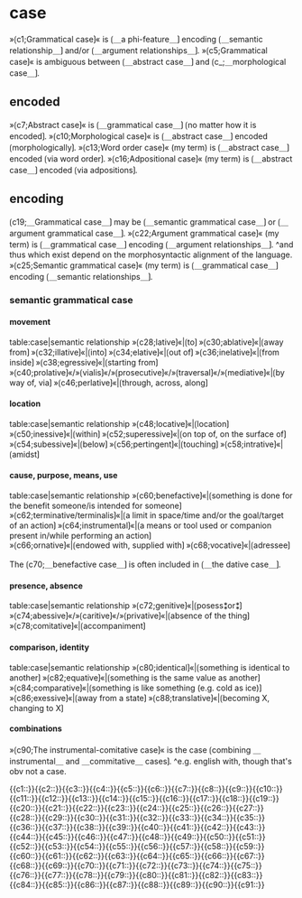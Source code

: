 # case

»⟮c1;Grammatical case⟯« is ⟮＿a phi-feature＿⟯ encoding ⟮＿semantic relationship＿⟯ and/or ⟮＿argument relationships＿⟯.
»⟮c5;Grammatical case⟯« is ambiguous between ⟮＿abstract case＿⟯ and ⟮c_;＿morphological case＿⟯.

## encoded

»⟮c7;Abstract case⟯« is ⟮＿grammatical case＿⟯ ⟮no matter how it is encoded⟯.
»⟮c10;Morphological case⟯« is ⟮＿abstract case＿⟯ encoded ⟮morphologically⟯.
»⟮c13;Word order case⟯« (my term) is ⟮＿abstract case＿⟯ encoded ⟮via word order⟯.
»⟮c16;Adpositional case⟯« (my term) is ⟮＿abstract case＿⟯ encoded ⟮via adpositions⟯.

## encoding

⟮c19;＿Grammatical case＿⟯ may be ⟮＿semantic grammatical case＿⟯ or ⟮＿argument grammatical case＿⟯.
»⟮c22;Argument grammatical case⟯« (my term) is ⟮＿grammatical case＿⟯ encoding ⟮＿argument relationships＿⟯.
^and thus which exist depend on the morphosyntactic alignment of the language.
»⟮c25;Semantic grammatical case⟯« (my term) is ⟮＿grammatical case＿⟯ encoding ⟮＿semantic relationships＿⟯.

### semantic grammatical case

#### movement

table:case|semantic relationship
»⟮c28;lative⟯«|⟮to⟯
»⟮c30;ablative⟯«|⟮away from⟯
»⟮c32;illative⟯«|⟮into⟯
»⟮c34;elative⟯«|⟮out of⟯
»⟮c36;inelative⟯«|⟮from inside⟯
»⟮c38;egressive⟯«|⟮starting from⟯
»⟮c40;prolative⟯«/»⟮vialis⟯«/»⟮prosecutive⟯«/»⟮traversal⟯«/»⟮mediative⟯«|⟮by way of, via⟯
»⟮c46;perlative⟯«|⟮through, across, along⟯

#### location

table:case|semantic relationship
»⟮c48;locative⟯«|⟮location⟯
»⟮c50;inessive⟯«|⟮within⟯
»⟮c52;superessive⟯«|⟮on top of, on the surface of⟯
»⟮c54;subessive⟯«|⟮below⟯
»⟮c56;pertingent⟯«|⟮touching⟯
»⟮c58;intrative⟯«|⟮amidst⟯

#### cause, purpose, means, use

table:case|semantic relationship
»⟮c60;benefactive⟯«|⟮something is done for the benefit someone/is intended for someone⟯
»⟮c62;terminative/terminalis⟯«|⟮a limit in space/time and/or the goal/target of an action⟯
»⟮c64;instrumental⟯«|⟮a means or tool used or companion present in/while performing an action⟯	
»⟮c66;ornative⟯«|⟮endowed with, supplied with⟯
»⟮c68;vocative⟯«|⟮adressee⟯


The ⟮c70;＿benefactive case＿⟯ is often included in ⟮＿the dative case＿⟯.

#### presence, absence

table:case|semantic relationship
»⟮c72;genitive⟯«|⟮posess⁑or⁑⟯
»⟮c74;abessive⟯«/»⟮caritive⟯«/»⟮privative⟯«|⟮absence of the thing⟯
»⟮c78;comitative⟯«|⟮accompaniment⟯

#### comparison, identity

table:case|semantic relationship
»⟮c80;identical⟯«|⟮something is identical to another⟯
»⟮c82;equative⟯«|⟮something is the same value as another⟯
»⟮c84;comparative⟯«|⟮something is like something (e.g. cold as ice)⟯
»⟮c86;exessive⟯«|⟮away from a state⟯
»⟮c88;translative⟯«|⟮becoming X, changing to X⟯

#### combinations

»⟮c90;The instrumental-comitative case⟯« is the case ⟮combining ＿instrumental＿ and ＿commitative＿ cases⟯.
^e.g. english with, though that's obv not a case.

<span class='cloze-dump'>{{c1::}}{{c2::}}{{c3::}}{{c4::}}{{c5::}}{{c6::}}{{c7::}}{{c8::}}{{c9::}}{{c10::}}{{c11::}}{{c12::}}{{c13::}}{{c14::}}{{c15::}}{{c16::}}{{c17::}}{{c18::}}{{c19::}}{{c20::}}{{c21::}}{{c22::}}{{c23::}}{{c24::}}{{c25::}}{{c26::}}{{c27::}}{{c28::}}{{c29::}}{{c30::}}{{c31::}}{{c32::}}{{c33::}}{{c34::}}{{c35::}}{{c36::}}{{c37::}}{{c38::}}{{c39::}}{{c40::}}{{c41::}}{{c42::}}{{c43::}}{{c44::}}{{c45::}}{{c46::}}{{c47::}}{{c48::}}{{c49::}}{{c50::}}{{c51::}}{{c52::}}{{c53::}}{{c54::}}{{c55::}}{{c56::}}{{c57::}}{{c58::}}{{c59::}}{{c60::}}{{c61::}}{{c62::}}{{c63::}}{{c64::}}{{c65::}}{{c66::}}{{c67::}}{{c68::}}{{c69::}}{{c70::}}{{c71::}}{{c72::}}{{c73::}}{{c74::}}{{c75::}}{{c76::}}{{c77::}}{{c78::}}{{c79::}}{{c80::}}{{c81::}}{{c82::}}{{c83::}}{{c84::}}{{c85::}}{{c86::}}{{c87::}}{{c88::}}{{c89::}}{{c90::}}{{c91::}}</span>